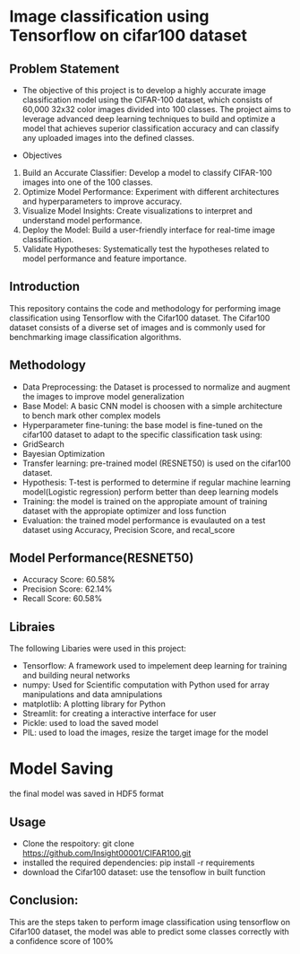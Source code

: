 # Image classification using Tensorflow on cifar100 dataset
## Problem Statement
* The objective of this project is to develop a highly accurate image classification model using the CIFAR-100 dataset, which consists of 60,000 32x32 color images divided into 100 classes. The project aims to leverage advanced deep learning techniques to build and optimize a model that achieves superior classification accuracy and can classify any uploaded images into the defined classes.

* Objectives
1. Build an Accurate Classifier: Develop a model to classify CIFAR-100 images into one of the 100 classes.
2. Optimize Model Performance: Experiment with different architectures and hyperparameters to improve accuracy.
3. Visualize Model Insights: Create visualizations to interpret and understand model performance.
4. Deploy the Model: Build a user-friendly interface for real-time image classification.
5. Validate Hypotheses: Systematically test the hypotheses related to model performance and feature importance.

## Introduction
This repository contains the code and methodology for performing image classification using Tensorflow with the Cifar100 dataset. The Cifar100 dataset consists of a diverse set of images and is commonly used for benchmarking image classification algorithms.

## Methodology
* Data Preprocessing: the Dataset is processed to normalize and augment the images to improve model generalization
* Base Model: A basic CNN model is choosen with a simple architecture to bench mark other complex models
* Hyperparameter fine-tuning: the base model is fine-tuned on the cifar100 dataset to adapt to the specific classification task using:
* GridSearch
* Bayesian Optimization
* Transfer learning: pre-trained model (RESNET50) is used on the cifar100 dataset.
* Hypothesis: T-test is performed to determine if regular machine learning model(Logistic regression) perform better than deep learning models
* Training: the model is trained on the appropiate amount of training dataset with the appropiate optimizer and loss function
* Evaluation: the trained model performance is evaulauted on a test dataset using Accuracy, Precision Score, and recal_score
## Model Performance(RESNET50)
* Accuracy Score: 60.58%
* Precision Score: 62.14%
* Recall Score: 60.58%
## Libraies
The following Libaries were used in this project:
* Tensorflow: A framework used to impelement deep learning for training and building neural networks
* numpy: Used for Scientific computation with Python used for array manipulations and data amnipulations
* matplotlib: A plotting library for Python
* Streamlit: for creating a interactive interface for user
* Pickle: used to load the saved model
* PIL: used to load the images, resize the target image for the model

# Model Saving
the final model was saved in HDF5 format

## Usage
* Clone the respoitory: git clone https://github.com/Insight00001/CIFAR100.git
* installed the required dependencies: pip install -r requirements
* download the Cifar100 dataset: use the tensoflow in built function

## Conclusion:
This are the steps taken to perform image classification using tensorflow on Cifar100 dataset, the model was able to predict some classes correctly with a confidence score of 100%




